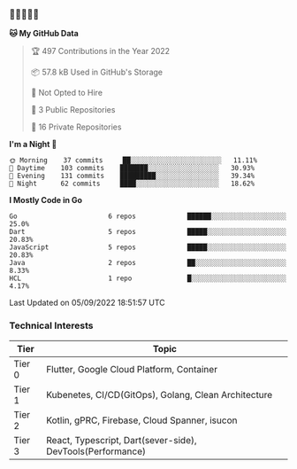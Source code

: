 ### 🤯🤯🤯🤯🤯

<!--START_SECTION:waka-->
**🐱 My GitHub Data** 

> 🏆 497 Contributions in the Year 2022
 > 
> 📦 57.8 kB Used in GitHub's Storage 
 > 
> 🚫 Not Opted to Hire
 > 
> 📜 3 Public Repositories 
 > 
> 🔑 16 Private Repositories  
 > 
**I'm a Night 🦉** 

```text
🌞 Morning    37 commits     ██░░░░░░░░░░░░░░░░░░░░░░░   11.11% 
🌆 Daytime    103 commits    ███████░░░░░░░░░░░░░░░░░░   30.93% 
🌃 Evening    131 commits    █████████░░░░░░░░░░░░░░░░   39.34% 
🌙 Night      62 commits     ████░░░░░░░░░░░░░░░░░░░░░   18.62%

```


**I Mostly Code in Go** 

```text
Go                       6 repos             ██████░░░░░░░░░░░░░░░░░░░   25.0% 
Dart                     5 repos             █████░░░░░░░░░░░░░░░░░░░░   20.83% 
JavaScript               5 repos             █████░░░░░░░░░░░░░░░░░░░░   20.83% 
Java                     2 repos             ██░░░░░░░░░░░░░░░░░░░░░░░   8.33% 
HCL                      1 repo              █░░░░░░░░░░░░░░░░░░░░░░░░   4.17%

```



 Last Updated on 05/09/2022 18:51:57 UTC
<!--END_SECTION:waka-->

### Technical Interests

| Tier | Topic | 
| -------- | -------- |
| Tier 0 | Flutter, Google Cloud Platform, Container |
| Tier 1 | Kubenetes, CI/CD(GitOps), Golang, Clean Architecture |
| Tier 2 | Kotlin, gPRC, Firebase, Cloud Spanner, isucon | 
| Tier 3 | React, Typescript, Dart(sever-side), DevTools(Performance) |
